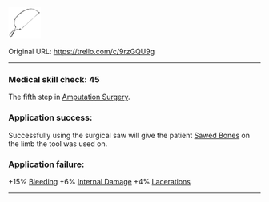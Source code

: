 ![saw.png\|200](./Surgical%20Saw%20-%20Attachments/6718845db30472d958dd7c06.png)

Original URL: https://trello.com/c/9rzGQU9g

---

### Medical skill check: 45

The fifth step in [Amputation Surgery](../Procedures/Amputation%20Surgery.md).

### Application success:

Successfully using the surgical saw will give the patient [Sawed Bones](../Surgery/Sawed%20Bones.md) on the limb the tool was used on.

### Application failure:

\+15% [Bleeding](../Any%20bodypart/Bleeding.md)
\+6% [Internal Damage](../Any%20bodypart/archived/Internal%20Damage.md)
\+4% [Lacerations]([Wounds](../Any%20bodypart/archived/Wounds.md) "‌")

---

